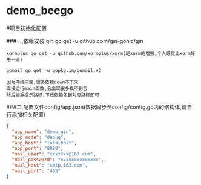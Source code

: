 # demo_beego

#项目初始化配置

###一,依赖安装
    gin go get -u github.com/gin-gonic/gin
    
    xormplus go get -u github.com/xormplus/xorm(是xorm的增强,个人感觉比xorm好用一点)
    
    gomail go get -u gopkg.in/gomail.v2
    
    因为网络问题,很多依赖down不下来
    直接运行main函数,会出现很多找不到包
    然后根据提示路径,下载依赖包到对应路径即可
    

###二,配置文件config/app.json(数据同步至config/config.go内的结构体,请自行添加相关配置)
```json
{
  "app_name": "demo_gin",
  "app_mode": "debug",
  "app_host": "localhost",
  "app_port": "8080",
  "mail_user": "xxxxxxx@163.com",
  "mail_password": "xxxxxxxxxxxxxx",
  "mail_host": "smtp.163.com",
  "mail_port": "465"
}
```
